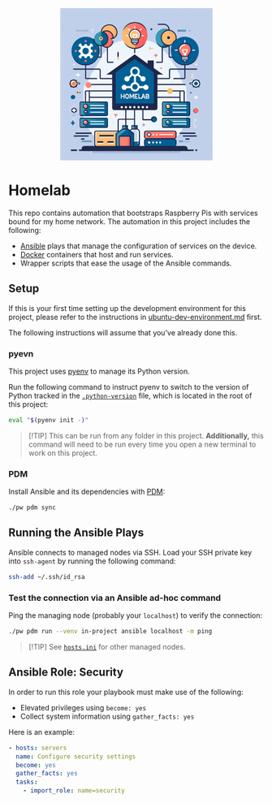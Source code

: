 <p align="center">
    <img src="./gallery/homelab-icon-1.png" alt="Homelab Icon" width="300" height="300">
</p>

# Homelab

This repo contains automation that bootstraps Raspberry Pis with services bound for my home
network. The automation in this project includes the following:

- [Ansible](https://www.ansible.com/) plays that manage the configuration of services on the device.
- [Docker](https://docs.docker.com/get-started/) containers that host and run services.
- Wrapper scripts that ease the usage of the Ansible commands.

## Setup

If this is your first time setting up the development environment for this project, please
refer to the instructions in [ubuntu-dev-environment.md](./docs/ubuntu-dev-environment.md)
first.

The following instructions will assume that you've already done this.

### pyevn

This project uses [pyenv](https://github.com/pyenv/pyenv) to manage its Python version.

Run the following command to instruct pyenv to switch to the version of Python tracked in the
[`.python-version`](./.python-version) file, which is located in the root of this project:

```bash
eval "$(pyenv init -)"
```

> \[!TIP\]
> This can be run from any folder in this project. **Additionally,** this command will need to
> be run every time you open a new terminal to work on this project.

### PDM

Install Ansible and its dependencies with [PDM](https://github.com/pdm-project/pdm):

```bash
./pw pdm sync
```

## Running the Ansible Plays

Ansible connects to managed nodes via SSH. Load your SSH private key into `ssh-agent` by
running the following command:

```bash
ssh-add ~/.ssh/id_rsa
```

### Test the connection via an Ansible ad-hoc command

Ping the managing node (probably your `localhost`) to verify the connection:

```bash
./pw pdm run --venv in-project ansible localhost -m ping
```

> \[!TIP\]
> See [`hosts.ini`](./hosts.ini) for other managed nodes.

## Ansible Role: Security

In order to run this role your playbook must make use of the following:

- Elevated privileges using `become: yes`
- Collect system information using `gather_facts: yes`

Here is an example:

```yaml
- hosts: servers
  name: Configure security settings
  become: yes
  gather_facts: yes
  tasks:
    - import_role: name=security
```
